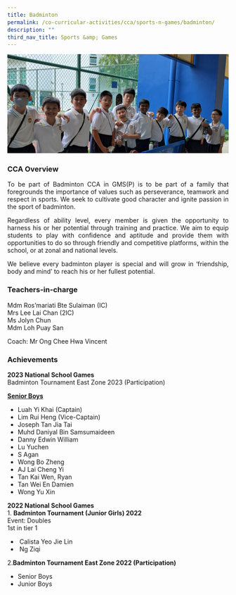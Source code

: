 ```yaml
---
title: Badminton
permalink: /co-curricular-activities/cca/sports-n-games/badminton/
description: ""
third_nav_title: Sports &amp; Games
---
```

![](/images/photo%20badminton%201.jpg)

### CCA Overview  

<p style="text-align: justify;">To be part of Badminton CCA in GMS(P) is to be part of a family that foregrounds the importance of values such as perseverance, teamwork and respect in sports. We seek to cultivate good character and ignite passion in the sport of badminton. 

</p><p style="text-align: justify;">Regardless of ability level, every member is given the opportunity to harness his or her potential through training and practice. We aim to equip students to play with confidence and aptitude and provide them with opportunities to do so through friendly and competitive platforms, within the school, or at zonal and national levels.

</p><p style="text-align: justify;">We believe every badminton player is special and will grow in ‘friendship, body and mind’ to reach his or her fullest potential.</p>

### Teachers-in-charge

Mdm Ros’mariati Bte Sulaiman (IC)<br>
Mrs Lee Lai Chan (2IC)<br>
Ms Jolyn Chun <br>
Mdm Loh Puay San<br>

Coach: Mr Ong Chee Hwa Vincent<br>

### Achievements
<b>2023 National School Games</b><br>
Badminton Tournament East Zone 2023 (Participation)<br>
	
<u><strong>Senior Boys</strong></u><br>
*   Luah Yi Khai (Captain)<br>
*   Lim Rui Heng (Vice-Captain) <br>
*   Joseph Tan Jia Tai    <br>
*   Muhd Daniyal Bin Samsumaideen    <br>
*   Danny Edwin William    <br>
*   Lu Yuchen    <br>
*   S Agan    <br>
*   Wong Bo Zheng   <br> 
*   AJ Lai Cheng Yi   <br> 
*   Tan Kai Wen, Ryan    <br>
*   Tan Wei En Damien    <br>
*   Wong Yu Xin    <br>

<b>2022 National School Games</b><br>
	1. <b>Badminton Tournament (Junior Girls) 2022  </b><br>
    Event: Doubles  <br>
    1st in tier 1<br>
*   &nbsp;Calista Yeo Jie Lin<br>    
*   &nbsp;Ng Ziqi<br>

2.<b>Badminton Tournament East Zone 2022 (Participation)</b><br>
*   Senior Boys<br>
*   Junior Boys